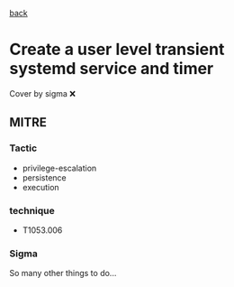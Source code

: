 [back](../index.md)
# Create a user level transient systemd service and timer
Cover by sigma :x: 

## MITRE
### Tactic
  - privilege-escalation
  - persistence
  - execution

### technique
  - T1053.006

### Sigma

 So many other things to do...